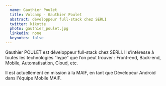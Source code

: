 ```yaml
---
  name: Gauthier Poulet
  title: Volcamp - Gauthier Poulet
  abstract: développeur full-stack chez SERLI
  twitter: kikotte
  photo: gauthier_poulet.jpg
  linkedin: none
  keynotes: false
---
```

Gauthier POULET est développeur full-stack chez SERLI. Il s’intéresse à toutes les technologies “hype” que l’on peut trouver : Front-end, Back-end, Mobile, Automatisation, Cloud, etc.

Il est actuellement en mission à la MAIF, en tant que Dévelopeur Android dans l'équipe Mobile MAIF.
